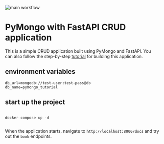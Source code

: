 ![main workflow](https://github.com/mongodb-developer/pymongo-fastapi-crud/actions/workflows/main.yml/badge.svg)

# PyMongo with FastAPI CRUD application

This is a simple CRUD application built using PyMongo and FastAPI. You can also follow the step-by-step [tutorial](https://www.mongodb.com/languages/python/pymongo-tutorial) for building this application.

## environment variables

```
db_url=mongodb://test-user:test-pass@db
db_name=pymongo_tutorial
```

## start up the project

```

docker compose up -d


```


When the application starts, navigate to `http://localhost:8000/docs` and try out the `book` endpoints.


